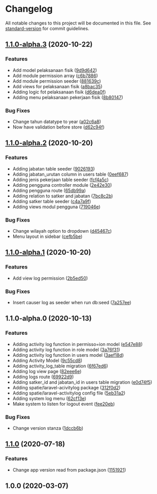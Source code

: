 # Changelog

All notable changes to this project will be documented in this file. See [standard-version](https://github.com/conventional-changelog/standard-version) for commit guidelines.

## [1.1.0-alpha.3](https://git.fiotech.co/wbaindonesia/project-reporting/compare/v1.1.0-alpha.2...v1.1.0-alpha.3) (2020-10-22)


### Features

* Add model pelaksanaan fisik ([9d9d642](https://git.fiotech.co/wbaindonesia/project-reporting/commit/9d9d642cd882ac0f50f9cf113262b1df4d0d34e4))
* Add module permission array ([c6b7886](https://git.fiotech.co/wbaindonesia/project-reporting/commit/c6b7886ae33c17a4d80d2c390f95e9343bee24e3))
* Add module permission seeder ([881639c](https://git.fiotech.co/wbaindonesia/project-reporting/commit/881639c4885e1769d702acf0cf3b6a67c1f26f15))
* Add views for pelaksanaan fisik ([a8bac35](https://git.fiotech.co/wbaindonesia/project-reporting/commit/a8bac35505e6dcaf7798a034c91aebbb1bfb1d01))
* Adding logic fot pelaksanaan fisik ([d6dea0f](https://git.fiotech.co/wbaindonesia/project-reporting/commit/d6dea0f7e22b31c6846c2f4fad5c83d0e9cf0513))
* Adding menu pelaksanaan pekerjaan fisik ([8b80147](https://git.fiotech.co/wbaindonesia/project-reporting/commit/8b80147faa841afedd175845a99109533ef84a02))


### Bug Fixes

* Change tahun datatype to year ([a02c6a8](https://git.fiotech.co/wbaindonesia/project-reporting/commit/a02c6a8a9fd6e97a4a6eb356ad389922e3ad5084))
* Now have validation before store ([d62c94f](https://git.fiotech.co/wbaindonesia/project-reporting/commit/d62c94f8d5ec00dc7d3cbcb6c954d48499351fc7))

## [1.1.0-alpha.2](https://git.fiotech.co/wbaindonesia/project-reporting/compare/v1.1.0-alpha.1...v1.1.0-alpha.2) (2020-10-20)


### Features

* Adding jabatan table seeder ([9026193](https://git.fiotech.co/wbaindonesia/project-reporting/commit/902619315d1e68bd6a799ef4a44d7ec09f71abf4))
* Adding jabatan_urutan column in users table ([0eef687](https://git.fiotech.co/wbaindonesia/project-reporting/commit/0eef6870bc506e56d2428f83514ae4b9dd1b6e4b))
* Adding jenis pekerjaan table seeder ([fcf4a5c](https://git.fiotech.co/wbaindonesia/project-reporting/commit/fcf4a5c81bf4b89204d2936bb2c37d852b248c78))
* Adding pengguna controller module ([2e42e30](https://git.fiotech.co/wbaindonesia/project-reporting/commit/2e42e308ab16235a8acf03dba5065e408a1f9416))
* Adding pengguna route ([65db99a](https://git.fiotech.co/wbaindonesia/project-reporting/commit/65db99adefe482fb793733acfa188ea1c3ffacdd))
* Adding relation to satker and jabatan ([7bc8c2b](https://git.fiotech.co/wbaindonesia/project-reporting/commit/7bc8c2b2248d4507fc98ee82c4b907a97566a2cb))
* Adding satker table seeder ([c4a7a9f](https://git.fiotech.co/wbaindonesia/project-reporting/commit/c4a7a9fc4bcacc531387751992e839de1d34c920))
* Adding views modul pengguna ([719046e](https://git.fiotech.co/wbaindonesia/project-reporting/commit/719046e045af251343d0979044e3c54f6b4c9ef1))


### Bug Fixes

* Change wilayah option to dropdown ([d45467c](https://git.fiotech.co/wbaindonesia/project-reporting/commit/d45467c1cf8b3b106e12bf6332258fc4584ff75f))
* Menu layout in sidebar ([cefb5be](https://git.fiotech.co/wbaindonesia/project-reporting/commit/cefb5be058face743cbb60342a54d9060af35274))

## [1.1.0-alpha.1](https://git.fiotech.co/wbaindonesia/project-reporting/compare/v1.1.0-alpha.0...v1.1.0-alpha.1) (2020-10-20)


### Features

* Add view log permission ([2b5ed50](https://git.fiotech.co/wbaindonesia/project-reporting/commit/2b5ed50e8ef6744ee5979a99565ee34b86e9c461))


### Bug Fixes

* Insert causer log as seeder when run db:seed ([7a257ee](https://git.fiotech.co/wbaindonesia/project-reporting/commit/7a257eeea7218697bc5aadab2294482805500448))

## 1.1.0-alpha.0 (2020-10-13)


### Features

* Adding activity log function in permisso=ion model ([e547e88](https://git.fiotech.co/wbaindonesia/project-reporting/commit/e547e885a322ff89b6194e68b4bae5cbd5b25006))
* Adding activity log function in role model ([3a76f31](https://git.fiotech.co/wbaindonesia/project-reporting/commit/3a76f31ad80ad20e5681559e22371058fcf7c6fa))
* Adding activity log function in users model ([3aef18d](https://git.fiotech.co/wbaindonesia/project-reporting/commit/3aef18d777af5e431678df0bbcfddb67abfce7c1))
* Adding Activity Model ([9c55cd8](https://git.fiotech.co/wbaindonesia/project-reporting/commit/9c55cd80df65fe547937528fc60d6cf36262c2a1))
* Adding activity_log_table migration ([6f67ed6](https://git.fiotech.co/wbaindonesia/project-reporting/commit/6f67ed615378ed29e22aafa9e8f67a0cfb389f2e))
* Adding log view page ([82eee6e](https://git.fiotech.co/wbaindonesia/project-reporting/commit/82eee6ed144ff3372d6be0c1499ad28518bf00de))
* Adding logs route ([69922d9](https://git.fiotech.co/wbaindonesia/project-reporting/commit/69922d955971943b93bfa4ef81625664d35a26c1))
* Adding satker_id and jabatan_id in users table migration ([e0d74f5](https://git.fiotech.co/wbaindonesia/project-reporting/commit/e0d74f5eace00b000c0a9361d399ec5fb83a84da))
* Adding spatie/laravel-acivitylog package ([312f0d2](https://git.fiotech.co/wbaindonesia/project-reporting/commit/312f0d202459564f986f7233d54606899999a545))
* Adding spatie/laravel-activitylog config file ([5eb31a2](https://git.fiotech.co/wbaindonesia/project-reporting/commit/5eb31a27ce9afaf4e2ca189400fbe6f8758cf22a))
* Adding system log menu ([62cf13e](https://git.fiotech.co/wbaindonesia/project-reporting/commit/62cf13ed762935b455908e6f60756b4d0f072fdc))
* Make system to listen for logout event ([fee20eb](https://git.fiotech.co/wbaindonesia/project-reporting/commit/fee20ebe6bfea1ff673e6614c64b7ec088c4c21f))


### Bug Fixes

* Change version stanza ([1dccb6b](https://git.fiotech.co/wbaindonesia/project-reporting/commit/1dccb6b0db95ed980c839431194f30bae8afdd2a))

## [1.1.0](https://git.fiotech.co/wbaindonesia/starterkit/compare/v1.0.0...v1.1.0) (2020-07-18)


### Features

* Change app version read from package.json ([1151921](https://git.fiotech.co/wbaindonesia/starterkit/commit/115192149792d636ba51d417a55a4f29bd5c4f56))

## 1.0.0 (2020-03-07)
